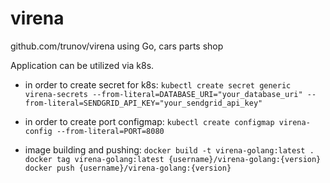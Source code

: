 # virena
github.com/trunov/virena using Go, cars parts shop

Application can be utilized via k8s.

* in order to create secret for k8s:
`kubectl create secret generic virena-secrets --from-literal=DATABASE_URI="your_database_uri" --from-literal=SENDGRID_API_KEY="your_sendgrid_api_key"`

* in order to create port configmap:
`kubectl create configmap virena-config --from-literal=PORT=8080`


* image building and pushing:
`docker build -t virena-golang:latest .`
`docker tag virena-golang:latest {username}/virena-golang:{version}`
`docker push {username}/virena-golang:{version}`